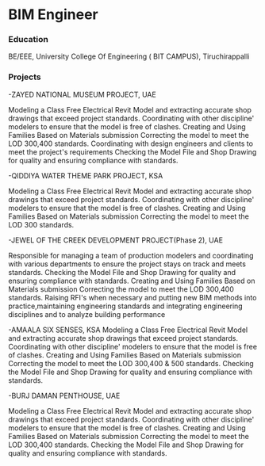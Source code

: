 # BIM Engineer

### Education
BE/EEE, University College Of Engineering ( BIT CAMPUS), Tiruchirappalli
### Projects
-ZAYED NATIONAL MUSEUM PROJECT, UAE

Modeling a Class Free Electrical Revit Model and extracting accurate shop drawings that exceed project standards.
Coordinating with other discipline' modelers to ensure that the model is free of clashes.
Creating and Using Families Based on Materials submission
Correcting the model to meet the LOD 300,400 standards.
Coordinating with design engineers and clients to meet the project's requirements
Checking the Model File and Shop Drawing for quality and ensuring compliance with standards.

-QIDDIYA WATER THEME PARK PROJECT, KSA

Modeling a Class Free Electrical Revit Model and extracting accurate shop drawings that exceed project standards.
Coordinating with other discipline' modelers to ensure that the model is free of clashes.
Creating and Using Families Based on Materials submission
Correcting the model to meet the LOD 300 standards.

-JEWEL OF THE CREEK DEVELOPMENT PROJECT(Phase 2), UAE

Responsible for managing a team of production modelers and coordinating with various departments to ensure the project stays on track and meets standards.
Checking the Model File and Shop Drawing for quality and ensuring compliance with standards.
Creating and Using Families Based on Materials submission
Correcting the model to meet the LOD 300,400 standards.
Raising RFI's when necessary and putting new BIM methods into practice,maintaining engineering standards and integrating engineering disciplines and to analyze building performance


-AMAALA SIX SENSES, KSA
Modeling a Class Free Electrical Revit Model and extracting accurate shop drawings that exceed project standards.
Coordinating with other discipline' modelers to ensure that the model is free of clashes.
Creating and Using Families Based on Materials submission
Correcting the model to meet the LOD 300,400 & 500 standards.
Checking the Model File and Shop Drawing for quality and ensuring compliance with standards.

-BURJ DAMAN PENTHOUSE, UAE

Modeling a Class Free Electrical Revit Model and extracting accurate shop drawings that exceed project standards.
Coordinating with other discipline' modelers to ensure that the model is free of clashes.
Creating and Using Families Based on Materials submission
Correcting the model to meet the LOD 300,400 standards.
Checking the Model File and Shop Drawing for quality and ensuring compliance with standards.
